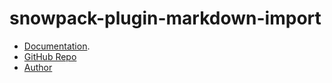 # snowpack-plugin-markdown-import

- [Documentation](https://nx-plugins.netlify.app/derived/snowpack.html#markdown-import).
- [GitHub Repo](https://github.com/LinbuduLab/nx-plugins)
- [Author](https://github.com/linbudu599)

